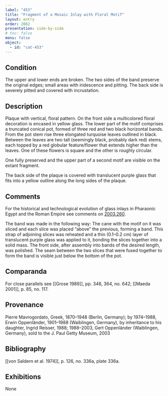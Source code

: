 ```yaml
---
label: "453"
title: "Fragment of a Mosaic Inlay with Floral Motif"
layout: entry
order: 2062
presentation: side-by-side
# toc: false
menu: false
object:
  - id: "cat-453"
---
```


## Condition

The upper and lower ends are broken. The two sides of the band preserve the original edges; small areas with iridescence and pitting. The back side is severely pitted and covered with incrustation.

## Description

Plaque with vertical, floral pattern. On the front side a multicolored floral decoration is encased in yellow glass. The lower part of the motif comprises a truncated conical pot, formed of three red and two black horizontal bands. From the pot stem rise three elongated turquoise leaves outlined in black. Between the leaves are two tall (seemingly black, probably dark red) stems, each topped by a red globular feature/flower that extends higher than the leaves. One of these flowers is square and the other is roughly circular.

One fully preserved and the upper part of a second motif are visible on the extant fragment.

The back side of the plaque is covered with translucent purple glass that fits into a yellow outline along the long sides of the plaque.

## Comments

For the historical and technological evolution of glass inlays in Pharaonic Egypt and the Roman Empire see comments on [2003.260](#cat).

The band was made in the following way: The cane with the motif on it was sliced and each slice was placed “above” the previous, forming a band. This strap of adjoining slices was reheated and a thin (0.1–0.2 cm) layer of translucent purple glass was applied to it, bonding the slices together into a solid mass. The front side, after assembly into bands of the desired length, was polished. The seam between the two slices that were fused together to form the band is visible just below the bottom of the pot.

## Comparanda

For close parallels see [[Grose 1989]], pp. 346, 364, no. 642; [[Maeda 2001]], p. 85, no. 117.

## Provenance

Pierre Mavrogordato, Greek, 1870–1948 (Berlin, Germany); by 1974–1988, Erwin Oppenländer, 1901–1988 (Waiblingen, Germany), by inheritance to his daughter, Ingrid Reisser, 1988; 1988–2003, Gert Oppenländer (Waiblingen, Germany), sold to the J. Paul Getty Museum, 2003

## Bibliography

[[von Saldern et al. 1974]], p. 126, no. 336a, plate 336a.

## Exhibitions

None